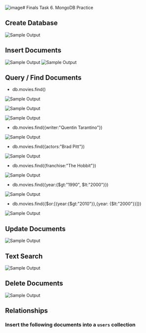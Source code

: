 ![image](https://github.com/user-attachments/assets/89bfef50-e7fe-4a41-aab2-7ca971a27707)# Finals Task 6. MongoDB Practice
## Create Database

![Sample Output](images/CB.png)
## Insert Documents
  
![Sample Output](images/INSERT2.png)
![Sample Output](images/INSERT2.png)
## Query / Find Documents
- db.movies.find()

![Sample Output](images/FIND1.png)

![Sample Output](images/FIND2.png)

![Sample Output](images/FIND3.png)
- db.movies.find({writer:"Quentin Tarantino"})

![Sample Output](images/FIND4.png)
- db.movies.find({actors:"Brad Pitt"})

![Sample Output](images/FIND5.png)
- db.movies.find({franchise:"The Hobbit"})

![Sample Output](images/FIND6.png)
- db.movies.find({year:{$gt:"1990", $lt:"2000"}})

![Sample Output](images/FIND7.png)
- db.movies.find({$or:[{year:{$gt:"2010"}},{year: {$lt:"2000"}}]})

![Sample Output](images/FIND8.png)
## Update Documents

![Sample Output](images/UPDATE.png)
## Text Search

![Sample Output](images/TEXT_SEARCH.png)
## Delete Documents

![Sample Output](images/DELETE.png)
## Relationships
### Insert the following documents into a `users` collection

